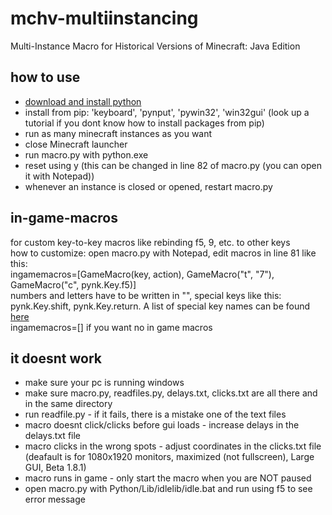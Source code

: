 # mchv-multiinstancing
Multi-Instance Macro for Historical Versions of Minecraft: Java Edition

## how to use
- [download and install python](https://www.python.org/downloads/)<br />
- install from pip: 'keyboard', 'pynput', 'pywin32', 'win32gui' (look up a tutorial if you dont know how to install packages from pip)<br />
- run as many minecraft instances as you want<br />
- close Minecraft launcher<br />
- run macro.py with python.exe<br />
- reset using y (this can be changed in line 82 of macro.py (you can open it with Notepad))<br />
- whenever an instance is closed or opened, restart macro.py<br />

## in-game-macros
for custom key-to-key macros like rebinding f5, 9, etc. to other keys<br />
how to customize: open macro.py with Notepad, edit macros in line 81 like this:<br />
ingamemacros=[GameMacro(key, action), GameMacro("t", "7"), GameMacro("c", pynk.Key.f5)]<br />
numbers and letters have to be written in "", special keys like this: pynk.Key.shift, pynk.Key.return. A list of special key names can be found [here]( https://pynput.readthedocs.io/en/latest/keyboard.html#pynput.keyboard.Key)<br />
ingamemacros=[] if you want no in game macros<br />

## it doesnt work
- make sure your pc is running windows<br />
- make sure macro.py, readfiles.py, delays.txt, clicks.txt are all there and in the same directory<br />
- run readfile.py - if it fails, there is a mistake one of the text files<br />
- macro doesnt click/clicks before gui loads - increase delays in the delays.txt file<br />
- macro clicks in the wrong spots - adjust coordinates in the clicks.txt file (deafault is for 1080x1920 monitors, maximized (not fullscreen), Large GUI, Beta 1.8.1)<br />
- macro runs in game - only start the macro when you are NOT paused<br />
- open macro.py with Python/Lib/idlelib/idle.bat and run using f5 to see error message

